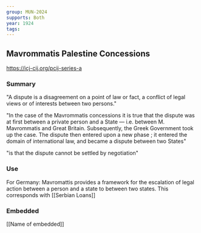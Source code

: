 ```yaml
---
group: MUN-2024
supports: Both
year: 1924
tags:
---
```

## Mavrommatis Palestine Concessions

https://icj-cij.org/pcij-series-a

### Summary

"A dispute is a disagreement on a point of law or fact, a conflict of legal views or of interests between two persons."

"In the case of the Mavrommatis concessions it is true that the dispute was at first between a private person and a State — i.e. between M. Mavrommatis and Great Britain. Subsequently, the Greek Government took up the case. The dispute then entered upon a new phase ; it entered the domain of international law, and became a dispute between two States"

"is that the dispute cannot be settled by negotiation"

### Use

For Germany:
Mavromattis provides a framework for the escalation of legal action between a person and a state to between two states. This corresponds with [[Serbian Loans]]

### Embedded

[[Name of embedded]]